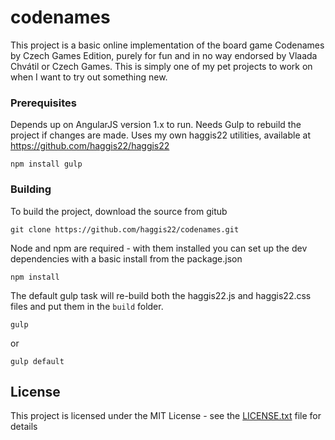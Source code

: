 ﻿# codenames

This project is a basic online implementation of the board game Codenames by Czech Games Edition, purely for 
fun and in no way endorsed by Vlaada Chvátil or Czech Games. This is simply one of my pet projects to work 
on when I want to try out something new.

### Prerequisites

Depends up on AngularJS version 1.x to run. Needs Gulp to rebuild the project if changes are made.
Uses my own haggis22 utilities, available at https://github.com/haggis22/haggis22

```
npm install gulp
```

### Building

To build the project, download the source from gitub

```
git clone https://github.com/haggis22/codenames.git
```

Node and npm are required - with them installed you can set up the dev dependencies with a basic install from the package.json

```
npm install
```

The default gulp task will re-build both the haggis22.js and haggis22.css files and put them in the `build` folder.

```
gulp 
```
or
```
gulp default
```


## License

This project is licensed under the MIT License - see the [LICENSE.txt](LICENSE.txt) file for details

